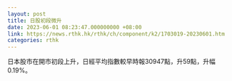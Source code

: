 ```yaml
---
layout: post
title: 日股初段微升
date: 2023-06-01 08:23:47.000000000 +08:00
link: https://news.rthk.hk/rthk/ch/component/k2/1703019-20230601.htm
categories: rthk
---
```


日本股市在開市初段上升，日經平均指數較早時報30947點，升59點，升幅0.19%。
